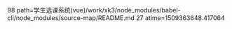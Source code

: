 98 path=学生选课系统(vue)/work/xk3/node_modules/babel-cli/node_modules/source-map/README.md
27 atime=1509363648.417064
